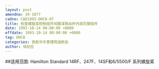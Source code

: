 ```yaml
---
layout: post
amendno: 39-1077
cadno: CAD1993-DHC8-07
title: 检查螺旋桨控制组件伺服滚珠丝杆内部花键组件
date: 1993-10-14 00:00:00 +0800
effdate: 1993-10-14 00:00:00 +0800
tag: DHC8
categories: 民航华东管理局适航处
author: 邬纪召
---
```


##适用范围:
Hamilton Standard 14RF、247F、14SF和6/5500/F 系列螺旋桨

